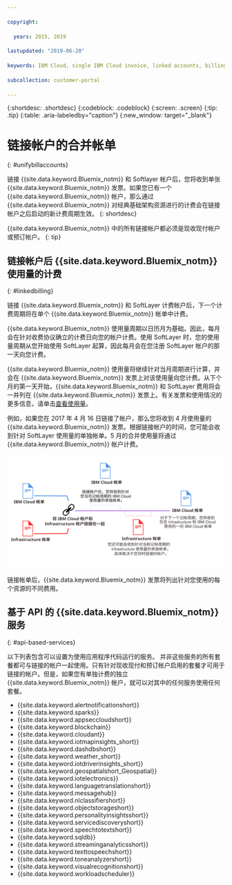 ```yaml
---

copyright:

  years: 2015, 2019

lastupdated: "2019-06-20"

keywords: IBM Cloud, single IBM Cloud invoice, linked accounts, billing linked accounts 

subcollection: customer-portal

---
```


{:shortdesc: .shortdesc}
{:codeblock: .codeblock}
{:screen: .screen}
{:tip: .tip}
{:table: .aria-labeledby="caption"}
{:new_window: target="_blank"}


# 链接帐户的合并帐单
{: #unifybillaccounts}

链接 {{site.data.keyword.Bluemix_notm}} 和 Softlayer 帐户后，您将收到单张 {{site.data.keyword.Bluemix_notm}} 发票。如果您已有一个 {{site.data.keyword.Bluemix_notm}} 帐户，那么通过 {{site.data.keyword.Bluemix_notm}} 对经典基础架构资源进行的计费会在链接帐户之后启动的新计费周期生效。
{: shortdesc}

{{site.data.keyword.Bluemix_notm}} 中的所有链接帐户都必须是现收现付帐户或预订帐户。
{: tip}


## 链接帐户后 {{site.data.keyword.Bluemix_notm}} 使用量的计费
{: #linkedbilling}

链接 {{site.data.keyword.Bluemix_notm}} 和 SoftLayer 计费帐户后，下一个计费周期将在单个 {{site.data.keyword.Bluemix_notm}} 帐单中计费。

{{site.data.keyword.Bluemix_notm}} 使用量周期以日历月为基础。因此，每月会在针对收费协议确立的计费日向您的帐户计费。使用 SoftLayer 时，您的使用量周期从您开始使用 SoftLayer 起算，因此每月会在您注册 SoftLayer 帐户的那一天向您计费。

{{site.data.keyword.Bluemix_notm}} 使用量将继续针对当月周期进行计算，并会在 {{site.data.keyword.Bluemix_notm}} 发票上对该使用量向您计费。从下个月的第一天开始，{{site.data.keyword.Bluemix_notm}} 和 SoftLayer 费用将会一并列在 {{site.data.keyword.Bluemix_notm}} 发票上。有关发票和使用情况的更多信息，请单击[查看使用量](/docs/billing-usage?topic=billing-usage-viewingusage#viewingusage)。

例如，如果您在 2017 年 4 月 16 日链接了帐户，那么您将收到 4 月使用量的 {{site.data.keyword.Bluemix_notm}} 发票。根据链接帐户的时间，您可能会收到针对 SoftLayer 使用量的单独帐单。5 月的合并使用量将通过 {{site.data.keyword.Bluemix_notm}} 帐户计费。

![链接 IBM Cloud 和 SoftLayer 帐户摘要](images/IBMCloudSoftLayerBill.svg)

链接帐单后，{{site.data.keyword.Bluemix_notm}} 发票将列出针对您使用的每个资源的不同费用。

## 基于 API 的 {{site.data.keyword.Bluemix_notm}} 服务
{: #api-based-services}

以下列表包含可以设置为使用应用程序代码运行的服务。
并非这些服务的所有套餐都可与链接的帐户一起使用。只有针对现收现付和预订帐户启用的套餐才可用于链接的帐户。但是，如果您有单独计费的独立 {{site.data.keyword.Bluemix_notm}} 帐户，就可以对其中的任何服务使用任何套餐。

* {{site.data.keyword.alertnotificationshort}}
* {{site.data.keyword.sparks}}
* {{site.data.keyword.appseccloudshort}}
* {{site.data.keyword.blockchain}}
* {{site.data.keyword.cloudant}}
* {{site.data.keyword.iotmapinsights_short}}
* {{site.data.keyword.dashdbshort}}
* {{site.data.keyword.weather_short}}
* {{site.data.keyword.iotdriverinsights_short}}
* {{site.data.keyword.geospatialshort_Geospatial}}
* {{site.data.keyword.iotelectronics}}
* {{site.data.keyword.languagetranslationshort}}
* {{site.data.keyword.messagehub}}
* {{site.data.keyword.nlclassifiershort}}
* {{site.data.keyword.objectstorageshort}}
* {{site.data.keyword.personalityinsightsshort}}
* {{site.data.keyword.servicediscoveryshort}}
* {{site.data.keyword.speechtotextshort}}
* {{site.data.keyword.sqldb}}
* {{site.data.keyword.streaminganalyticsshort}}
* {{site.data.keyword.texttospeechshort}}
* {{site.data.keyword.toneanalyzershort}}
* {{site.data.keyword.visualrecognitionshort}}
* {{site.data.keyword.workloadscheduler}}
